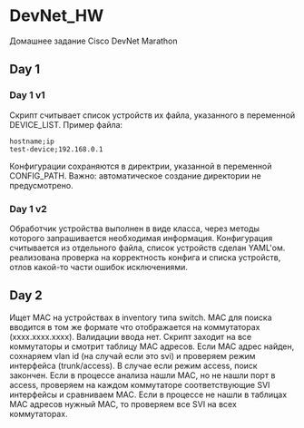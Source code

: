 # DevNet_HW
Домашнее задание Cisco DevNet Marathon
## Day 1
### Day 1 v1
Скрипт считывает список устройств их файла, указанного в переменной DEVICE_LIST. Пример файла:
```
hostname;ip
test-device;192.168.0.1
```
Конфигурации сохраняются в директрии, указанной в переменной CONFIG_PATH. Важно: автоматическое создание директории не предусмотрено.
### Day 1 v2
Обработчик устройства выполнен в виде класса, через методы которого запрашивается необходимая информация. Конфигурация считывается из отдельного файла, список устройств сделан YAML'ом. реализована проверка на корректность конфига и списка устройств, отлов какой-то части ошибок исключениями.
## Day 2
Ищет MAC на устройствах в inventory типа switch. MAC для поиска вводится в том же формате что отображается на коммутаторах (xxxx.xxxx.xxxx). Валидации ввода нет. 
Скрипт заходит на все коммутаторы и смотрит таблицу MAC адресов. Если MAC адрес найден, сохнаряем vlan id (на случай если это svi) и проверяем режим интерфейса (trunk/access). В случае если режим access, поиск закончен.
Если в процессе анализа нашли MAC, но не нашли порт в access, проверяем на каждом коммутаторе соответствующие SVI интерфейсы и сравниваем MAC.
Если в процессе не нашли в таблицах MAC адресов нужный MAC, то проверяем все SVI на всех коммутаторах.
